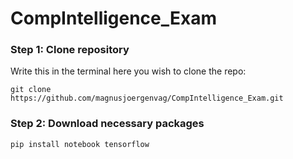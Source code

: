 # CompIntelligence_Exam

### Step 1: Clone repository
Write this in the terminal here you wish to clone the repo:
```
git clone https://github.com/magnusjoergenvag/CompIntelligence_Exam.git
```

### Step 2: Download necessary packages
```
pip install notebook tensorflow 
```
